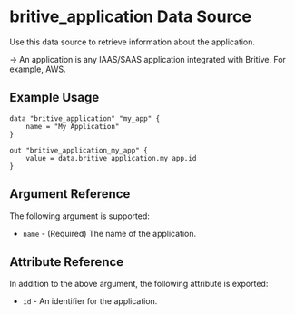 # britive_application Data Source

Use this data source to retrieve information about the application.

-> An application is any IAAS/SAAS application integrated with Britive. For example, AWS.

## Example Usage

```hcl
data "britive_application" "my_app" {
    name = "My Application"
}

out "britive_application_my_app" {
    value = data.britive_application.my_app.id
}
```

## Argument Reference

The following argument is supported:

* `name` - (Required) The name of the application.

## Attribute Reference

In addition to the above argument, the following attribute is exported:

* `id` - An identifier for the application.
